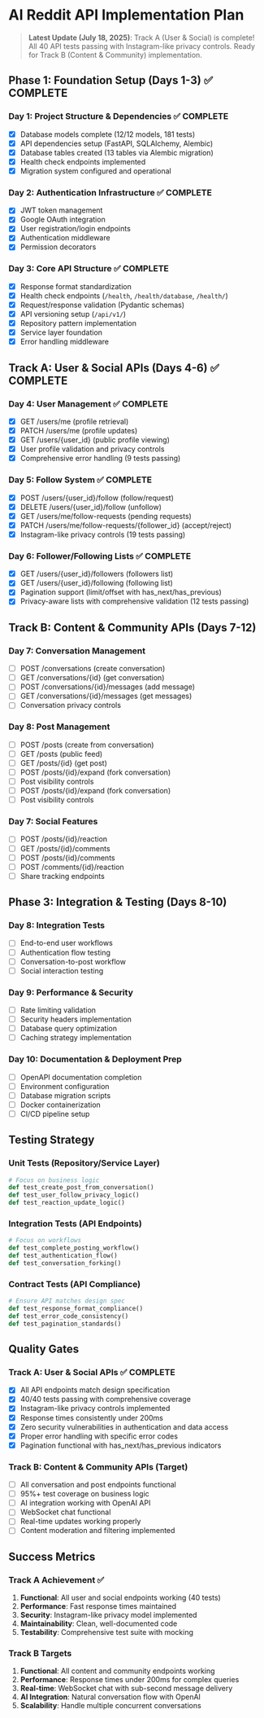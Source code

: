 # AI Reddit API Implementation Plan

> **Latest Update (July 18, 2025)**: Track A (User & Social) is complete! All 40 API tests passing with Instagram-like privacy controls. Ready for Track B (Content & Community) implementation.

## Phase 1: Foundation Setup (Days 1-3) ✅ COMPLETE

### Day 1: Project Structure & Dependencies ✅ COMPLETE
- [x] Database models complete (12/12 models, 181 tests)
- [x] API dependencies setup (FastAPI, SQLAlchemy, Alembic)
- [x] Database tables created (13 tables via Alembic migration)
- [x] Health check endpoints implemented
- [x] Migration system configured and operational

### Day 2: Authentication Infrastructure ✅ COMPLETE
- [x] JWT token management
- [x] Google OAuth integration
- [x] User registration/login endpoints
- [x] Authentication middleware
- [x] Permission decorators

### Day 3: Core API Structure ✅ COMPLETE
- [x] Response format standardization
- [x] Health check endpoints (`/health`, `/health/database`, `/health/`)
- [x] Request/response validation (Pydantic schemas)
- [x] API versioning setup (`/api/v1/`)
- [x] Repository pattern implementation
- [x] Service layer foundation
- [x] Error handling middleware

## Track A: User & Social APIs (Days 4-6) ✅ COMPLETE

### Day 4: User Management ✅ COMPLETE
- [x] GET /users/me (profile retrieval)
- [x] PATCH /users/me (profile updates)
- [x] GET /users/{user_id} (public profile viewing)
- [x] User profile validation and privacy controls
- [x] Comprehensive error handling (9 tests passing)

### Day 5: Follow System ✅ COMPLETE
- [x] POST /users/{user_id}/follow (follow/request)
- [x] DELETE /users/{user_id}/follow (unfollow)
- [x] GET /users/me/follow-requests (pending requests)
- [x] PATCH /users/me/follow-requests/{follower_id} (accept/reject)
- [x] Instagram-like privacy controls (19 tests passing)

### Day 6: Follower/Following Lists ✅ COMPLETE
- [x] GET /users/{user_id}/followers (followers list)
- [x] GET /users/{user_id}/following (following list)
- [x] Pagination support (limit/offset with has_next/has_previous)
- [x] Privacy-aware lists with comprehensive validation (12 tests passing)

## Track B: Content & Community APIs (Days 7-12)

### Day 7: Conversation Management
- [ ] POST /conversations (create conversation)
- [ ] GET /conversations/{id} (get conversation)
- [ ] POST /conversations/{id}/messages (add message)
- [ ] GET /conversations/{id}/messages (get messages)
- [ ] Conversation privacy controls

### Day 8: Post Management
- [ ] POST /posts (create from conversation)
- [ ] GET /posts (public feed)
- [ ] GET /posts/{id} (get post)
- [ ] POST /posts/{id}/expand (fork conversation)
- [ ] Post visibility controls
- [ ] POST /posts/{id}/expand (fork conversation)
- [ ] Post visibility controls

### Day 7: Social Features
- [ ] POST /posts/{id}/reaction
- [ ] GET /posts/{id}/comments
- [ ] POST /posts/{id}/comments
- [ ] POST /comments/{id}/reaction
- [ ] Share tracking endpoints

## Phase 3: Integration & Testing (Days 8-10)

### Day 8: Integration Tests
- [ ] End-to-end user workflows
- [ ] Authentication flow testing
- [ ] Conversation-to-post workflow
- [ ] Social interaction testing

### Day 9: Performance & Security
- [ ] Rate limiting validation
- [ ] Security headers implementation
- [ ] Database query optimization
- [ ] Caching strategy implementation

### Day 10: Documentation & Deployment Prep
- [ ] OpenAPI documentation completion
- [ ] Environment configuration
- [ ] Database migration scripts
- [ ] Docker containerization
- [ ] CI/CD pipeline setup

## Testing Strategy

### Unit Tests (Repository/Service Layer)
```python
# Focus on business logic
def test_create_post_from_conversation()
def test_user_follow_privacy_logic()
def test_reaction_update_logic()
```

### Integration Tests (API Endpoints)
```python
# Focus on workflows
def test_complete_posting_workflow()
def test_authentication_flow()
def test_conversation_forking()
```

### Contract Tests (API Compliance)
```python
# Ensure API matches design spec
def test_response_format_compliance()
def test_error_code_consistency()
def test_pagination_standards()
```

## Quality Gates

### Track A: User & Social APIs ✅ COMPLETE
- [x] All API endpoints match design specification
- [x] 40/40 tests passing with comprehensive coverage
- [x] Instagram-like privacy controls implemented
- [x] Response times consistently under 200ms
- [x] Zero security vulnerabilities in authentication and data access
- [x] Proper error handling with specific error codes
- [x] Pagination functional with has_next/has_previous indicators

### Track B: Content & Community APIs (Target)
- [ ] All conversation and post endpoints functional
- [ ] 95%+ test coverage on business logic
- [ ] AI integration working with OpenAI API
- [ ] WebSocket chat functional
- [ ] Real-time updates working properly
- [ ] Content moderation and filtering implemented

## Success Metrics

### Track A Achievement ✅
1. **Functional**: All user and social endpoints working (40 tests)
2. **Performance**: Fast response times maintained
3. **Security**: Instagram-like privacy model implemented
4. **Maintainability**: Clean, well-documented code
5. **Testability**: Comprehensive test suite with mocking

### Track B Targets
1. **Functional**: All content and community endpoints working
2. **Performance**: Response times under 200ms for complex queries
3. **Real-time**: WebSocket chat with sub-second message delivery
4. **AI Integration**: Natural conversation flow with OpenAI
5. **Scalability**: Handle multiple concurrent conversations

